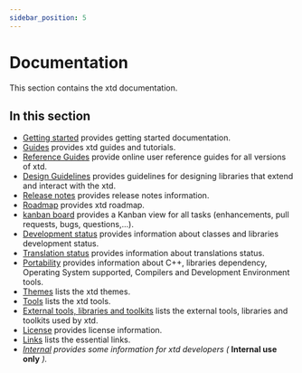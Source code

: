 ```yaml
---
sidebar_position: 5
---
```


# Documentation

This section contains the xtd documentation. ​

## In this section

- [Getting started](getting_started.md) provides getting started documentation.
- [Guides](guides/guides.md) provides xtd guides and tutorials.
- [Reference Guides](reference_guides.md) provide online user reference guides for all versions of xtd.
- [Design Guidelines](#) provides guidelines for designing libraries that extend and interact with the xtd.
- [Release notes](release_notes.md) provides release notes information.
- [Roadmap](roadmap.md) provides xtd roadmap.
- [kanban board](https://github.com/users/gammasoft71/projects/3) provides a Kanban view for all tasks (enhancements, pull requests, bugs, questions,...).
- [Development status](#) provides information about classes and libraries development status.
- [Translation status](#) provides information about translations status.
- [Portability](portability.md) provides information about C++, libraries dependency, Operating System supported, Compilers and Development Environment tools.
- [Themes](themes.md) lists the xtd themes.
- [Tools](tools.md) lists the xtd tools.
- [External tools, libraries and toolkits](external_tools_libraries_and_toolkits.md) lists the external tools, libraries and toolkits used by xtd.
- [License](license.md) provides license information.
- [Links](links.md) lists the essential links.
- [_Internal_](#) *provides some information for xtd developers (* **Internal use only** *).*
